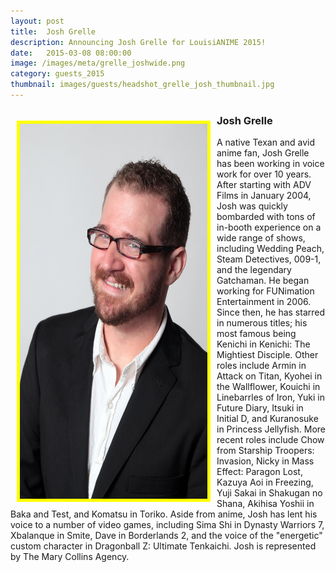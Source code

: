 ```yaml
---
layout: post
title:  Josh Grelle
description: Announcing Josh Grelle for LouisiANIME 2015!
date:   2015-03-08 08:00:00
image: /images/meta/grelle_joshwide.png
category: guests_2015
thumbnail: images/guests/headshot_grelle_josh_thumbnail.jpg
---
```


<div class="row">
<a name="JoshGrelle"></a>
<a href="/images/guests/grelle_josh.jpg" data-lightbox="guests"><img class="img-responsive" src="/images/guests/grelle_josh.jpg" alt="Josh Grelle" width="300" height="600" style="border:5px solid yellow; float:left; margin:10px;"></a>


<h3>Josh Grelle</h3>

A native Texan and avid anime fan, Josh Grelle has been working in voice work for over 10 years. After starting with ADV Films in January 2004, Josh was quickly bombarded with tons of in-booth experience on a wide range of shows, including Wedding Peach, Steam Detectives, 009-1, and the legendary Gatchaman. He began working for FUNimation Entertainment in 2006. Since then, he has starred in numerous titles; his most famous being Kenichi in Kenichi: The Mightiest Disciple. Other roles include Armin in Attack on Titan, Kyohei in the Wallflower, Kouichi in Linebarrles of Iron, Yuki in Future Diary, Itsuki in Initial D, and Kuranosuke in Princess Jellyfish. More recent roles include Chow from Starship Troopers: Invasion, Nicky in Mass Effect: Paragon Lost, Kazuya Aoi in Freezing, Yuji Sakai in Shakugan no Shana, Akihisa Yoshii in Baka and Test, and Komatsu in Toriko. Aside from anime, Josh has lent his voice to a number of video games, including Sima Shi in Dynasty Warriors 7, Xbalanque in Smite, Dave in Borderlands 2, and the voice of the "energetic" custom character in Dragonball Z: Ultimate Tenkaichi.  Josh is represented by The Mary Collins Agency.
</div>